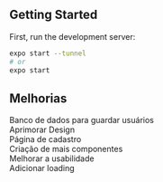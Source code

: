 ## Getting Started

First, run the development server:

```bash
expo start --tunnel
# or
expo start
```

## Melhorias

Banco de dados para guardar usuários  
Aprimorar Design  
Página de cadastro  
Criação de mais componentes  
Melhorar a usabilidade  
Adicionar loading  
